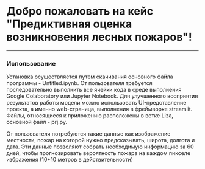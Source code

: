 # Добро пожаловать на кейс "Предиктивная оценка возникновения лесных пожаров"!
***
### Использование

Установка осуществляется путем скачивания основного файла программы - Untitled.ipynb. От пользователя требуется последовательно выполнить все ячейки кода в среде выполнения Google Colaboratory или Jupyter Notebook.
Для улучшенного восприятия результатов работы модели можно использовать UI-представление проекта, а именно web-страница, выполнения в фреймворке streamlit. Файлы, относящиеся к приложению расположены в ветке Liza, основной файл - prj.py. 

От пользователя потребуются такие данные как изображение местности, пожар на которой нужно предсказывать, широта, долгота и дата. Эти данные позволяют собрать необходимую информацию за 60 дней, чтобы прогнозировать вероятность пожара на каждом пикселе избражения (10*10 метров в действительности)
